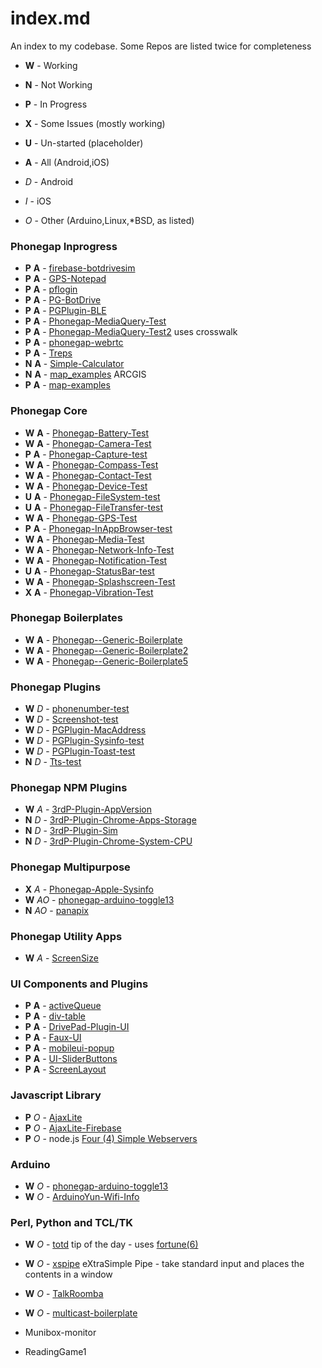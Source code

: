 # index.md
An index to my codebase. Some Repos are listed twice for completeness

* **W** - Working
* **N** - Not Working
* **P** - In Progress
* **X** - Some Issues (mostly working)
* **U** - Un-started (placeholder)

* **A** - All (Android,iOS)
* *D* - Android
* *I* - iOS
* *O* - Other (Arduino,Linux,*BSD, as listed)

### Phonegap Inprogress ###
* **P** **A** - [firebase-botdrivesim](https://github.com/jessemonroy650/firebase-botdrivesim)
* **P** **A** - [GPS-Notepad](https://github.com/jessemonroy650/GPS-Notepad)
* **P** **A** - [pflogin](https://github.com/jessemonroy650/pflogin)
* **P** **A** - [PG-BotDrive](https://github.com/jessemonroy650/PG-BotDrive)
* **P** **A** - [PGPlugin-BLE](https://github.com/jessemonroy650/PGPlugin-BLE)
* **P** **A** - [Phonegap-MediaQuery-Test](https://github.com/jessemonroy650/Phonegap-MediaQuery-Test)
* **P** **A** - [Phonegap-MediaQuery-Test2](https://github.com/jessemonroy650/Phonegap-MediaQuery-Test2) uses crosswalk
* **P** **A** - [phonegap-webrtc](https://github.com/jessemonroy650/phonegap-webrtc)
* **P** **A** - [Treps](https://github.com/jessemonroy650/Treps)
* **N** **A** - [Simple-Calculator](https://github.com/jessemonroy650/Simple-Calculator)
* **N** **A** - [map_examples](https://github.com/jessemonroy650/map_examples) ARCGIS
* **P** **A** - [map-examples](https://github.com/jessemonroy650/map-examples)

### Phonegap Core ###
* **W** **A** - [Phonegap-Battery-Test](https://github.com/jessemonroy650/Phonegap-Battery-Test)
* **W** **A** - [Phonegap-Camera-Test](https://github.com/jessemonroy650/Phonegap-Camera-Test)
* **P** **A** - [Phonegap-Capture-test](https://github.com/jessemonroy650/Phonegap-Capture-test)
* **W** **A** - [Phonegap-Compass-Test](https://github.com/jessemonroy650/Phonegap-Compass-Test)
* **W** **A** - [Phonegap-Contact-Test](https://github.com/jessemonroy650/Phonegap-Contact-Test)
* **W** **A** - [Phonegap-Device-Test](https://github.com/jessemonroy650/Phonegap-Device-Test)
* **U** **A** - [Phonegap-FileSystem-test](https://github.com/jessemonroy650/Phonegap-FileSystem-test)
* **U** **A** - [Phonegap-FileTransfer-test](https://github.com/jessemonroy650/Phonegap-FileTransfer-test)
* **W** **A** - [Phonegap-GPS-Test](https://github.com/jessemonroy650/Phonegap-GPS-Test)
* **P** **A** - [Phonegap-InAppBrowser-test](https://github.com/jessemonroy650/Phonegap-InAppBrowser-test)
* **W** **A** - [Phonegap-Media-Test](https://github.com/jessemonroy650/Phonegap-Media-Test)
* **W** **A** - [Phonegap-Network-Info-Test](https://github.com/jessemonroy650/Phonegap-Network-Info-Test)
* **W** **A** - [Phonegap-Notification-Test](https://github.com/jessemonroy650/Phonegap-Notification-Test)
* **U** **A** - [Phonegap-StatusBar-test](https://github.com/jessemonroy650/Phonegap-StatusBar-test)
* **W** **A** - [Phonegap-Splashscreen-Test](https://github.com/jessemonroy650/Phonegap-Splashscreen-Test)
* **X** **A** - [Phonegap-Vibration-Test](https://github.com/jessemonroy650/Phonegap-Vibration-Test)

### Phonegap Boilerplates ###
* **W** **A** - [Phonegap--Generic-Boilerplate](https://github.com/jessemonroy650/Phonegap--Generic-Boilerplate)
* **W** **A** - [Phonegap--Generic-Boilerplate2](https://github.com/jessemonroy650/Phonegap--Generic-Boilerplate2)
* **W** **A** - [Phonegap--Generic-Boilerplate5](https://github.com/jessemonroy650/Phonegap--Generic-Boilerplate5)

### Phonegap Plugins ###
* **W** *D* - [phonenumber-test](https://github.com/jessemonroy650/PGPlugin-Phonenumber-test)
* **W** *D* - [Screenshot-test](https://github.com/jessemonroy650/PGPlugin-Screenshot-test)
* **W** *D* - [PGPlugin-MacAddress](https://github.com/jessemonroy650/PGPlugin-MacAddress)
* **W** *D* - [PGPlugin-Sysinfo-test](https://github.com/jessemonroy650/PGPlugin-Sysinfo-test)
* **W** *D* - [PGPlugin-Toast-test](https://github.com/jessemonroy650/PGPlugin-Toast-test)
* **N** *D* - [Tts-test](https://github.com/jessemonroy650/PGPlugin-Tts-test)

### Phonegap NPM Plugins ###
* **W** *A* - [3rdP-Plugin-AppVersion](https://github.com/jessemonroy650/3rdP-Plugin-AppVersion)
* **N** *D* - [3rdP-Plugin-Chrome-Apps-Storage](https://github.com/jessemonroy650/3rdP-Plugin-Chrome-Apps-Storage)
* **N** *D* - [3rdP-Plugin-Sim](https://github.com/jessemonroy650/3rdP-Plugin-Sim)
* **N** *D* - [3rdP-Plugin-Chrome-System-CPU](https://github.com/jessemonroy650/3rdP-Plugin-Chrome-System-CPU)

### Phonegap Multipurpose ###
* **X** *A* - [Phonegap-Apple-Sysinfo](https://github.com/jessemonroy650/Phonegap-Apple-Sysinfo)
* **W** *AO* - [phonegap-arduino-toggle13](https://github.com/jessemonroy650/phonegap-arduino-toggle13)
* **N** *AO* - [panapix](https://github.com/jessemonroy650/panapix)

### Phonegap Utility Apps ##
* **W** *A* - [ScreenSize](https://github.com/jessemonroy650/ScreenSize)

### UI Components and Plugins ###
* **P** **A** - [activeQueue](https://github.com/jessemonroy650/activeQueue)
* **P** **A** - [div-table](https://github.com/jessemonroy650/div-table)
* **P** **A** - [DrivePad-Plugin-UI](https://github.com/jessemonroy650/DrivePad-Plugin-UI)
* **P** **A** - [Faux-UI](https://github.com/jessemonroy650/Faux-UI)
* **P** **A** - [mobileui-popup](https://github.com/jessemonroy650/mobileui-popup)
* **P** **A** - [UI-SliderButtons](https://github.com/jessemonroy650/UI-SliderButtons)
* **P** **A** - [ScreenLayout](https://github.com/jessemonroy650/ScreenLayout)

### Javascript Library ###
* **P** *O* - [AjaxLite](https://github.com/jessemonroy650/AjaxLite)
* **P** *O* - [AjaxLite-Firebase](https://github.com/jessemonroy650/AjaxLite-Firebase)
* **P** *O* - node.js [Four (4) Simple Webservers](https://github.com/jessemonroy650/fourSimpleWebservers)

### Arduino ###
* **W** *O* - [phonegap-arduino-toggle13](https://github.com/jessemonroy650/phonegap-arduino-toggle13)
* **W** *O* - [ArduinoYun-Wifi-Info](https://github.com/jessemonroy650/ArduinoYun-Wifi-Info)

### Perl, Python and TCL/TK ###
* **W** *O* - [totd](https://github.com/jessemonroy650/totd) tip of the day - uses [fortune(6)](http://linux.die.net/man/6/fortune)
* **W** *O* - [xspipe](https://github.com/jessemonroy650/xspipe) eXtraSimple Pipe - take standard input and places the contents in a window
* **W** *O* - [TalkRoomba](https://github.com/jessemonroy650/TalkRoomba)
* **W** *O* - [multicast-boilerplate](https://github.com/jessemonroy650/multicast-boilerplate)

* Munibox-monitor
* ReadingGame1

